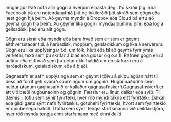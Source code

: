 Inngangur
Það nota allir gögn á hverjum einasta degi. Þú skráir þig inná Facebook þá eru notendanafnið þitt og lykilorðið þitt skráð sem gögn eða læst gögn hjá þeim. Að geyma myndir á Dropbox eða Cloud þá ertu að geyma gögn hjá þeim. Þú geymir líka gögn í myndaalbúminu þínu eða lög á geilsadiski það eru allt gögn.

Gögn eru skrár eða myndir eða bara hvað sem er sem er geymt eitthversstaðar t.d. á harðadisk, möppum, geisladiskum og líka á serverum. Gögn eru líka upplýsingar t.d. um fólk, hluti eða til að geyma fyrir ýmis verkefni, texti sem þú skrifar á blað eða glósur og o.s.fl. Rafræn gögn eru á netinu eða eitthvað sem þú getur ekki haldið um en stafræn eru á harðadiskum, geisladiskum eða á blaði.

Gagnasafn er safn upplýsinga sem er geymt í tölvu á skipulagðan hátt til þess að forrit geti svarað spurningum um gögnin. Hugbúnaðurinn sem heldur utanum gagnasafnið er kallaður gagnasafnskerfi.Gagnasafnskerfi er átt við bæði hugbúnaðinn og gögnin.
Færslur eru línur, dálkar eða svið. Til dæmis, í töflu sem sýnir fyrirtæki, hver röð myndi tákna eitt fyrirtæki. Dálkar eða gildi gætu sýnt nafn fyrirtækis, götuheiti fyrirtækis, hvort sem fyrirtækið er opinberlega haldið. Í töflu sem sýnir tengsl starfsmanna við deildarstjóra, hver röð myndu tengja einn starfsmann með einni deild. 